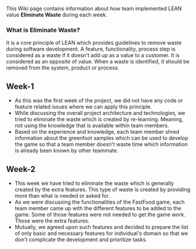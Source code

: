 This Wiki page contains information about how team implemented LEAN value **Eliminate Waste** during each week.

### What is Eliminate Waste?
It is a core principle of LEAN which provides guidelines to remove waste during software development. A feature, functionality, process step is considered as a waste if it doesn't add up as a value to a customer. It is considered as an opposite of value. When a waste is identified, it should be removed from the system, product or process.

## Week-1
* As this was the first week of the project, we did not have any code or feature related issues where we can apply this principle.
* While discussing the overall project architecture and technologies, we tried to eliminate the waste which is created by re-learning. Meaning, not using the knowledge that is available within team members.
* Based on the experience and knowledge, each team member shred information about the greenfoot samples which can be used to develop the game so that a team member doesn't waste time which information is already been known by other teammate.

## Week-2
* This week we have tried to eliminate the waste which is generally created by the extra features. This type of waste is created by providing more than what is needed or asked for.
* As we were discussing the functionalities of the FastFood game, each team member came up with the different features to be added to the game. Some of those features were not needed to get the game work. Those were the extra features.
* Mutually, we agreed upon such features and decided to prepare the list of only basic and necessary features for individual's domain so that we don't complicate the development and prioritize tasks.
